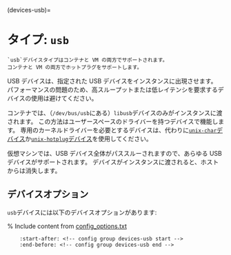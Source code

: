 (devices-usb)=
# タイプ: `usb`

```{note}
`usb`デバイスタイプはコンテナと VM の両方でサポートされます。
コンテナと VM の両方でホットプラグをサポートします。
```

USB デバイスは、指定された USB デバイスをインスタンスに出現させます。
パフォーマンスの問題のため、高スループットまたは低レイテンシを要求するデバイスの使用は避けてください。

コンテナでは、（`/dev/bus/usb`にある）`libusb`デバイスのみがインスタンスに渡されます。
この方法はユーザースペースのドライバーを持つデバイスで機能します。
専用のカーネルドライバーを必要とするデバイスは、代わりに[`unix-char`デバイス](devices-unix-char)か[`unix-hotplug`デバイス](devices-unix-hotplug)を使用してください。

仮想マシンでは、USB デバイス全体がパススルーされますので、あらゆる USB デバイスがサポートされます。
デバイスがインスタンスに渡されると、ホストからは消失します。

## デバイスオプション

`usb`デバイスには以下のデバイスオプションがあります:

% Include content from [config_options.txt](../config_options.txt)
```{include} ../config_options.txt
    :start-after: <!-- config group devices-usb start -->
    :end-before: <!-- config group devices-usb end -->
```
